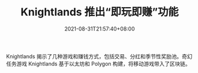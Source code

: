 ﻿---
title: "Knightlands 推出“即玩即赚”功能"
date: 2021-08-31T21:57:40+08:00
lastmod: 2021-08-31T16:45:40+08:00
draft: false
authors: ["Wallace"]
description: "Knightlands 揭示了几种游戏和赚钱方式，包括交易、分红和季节性奖励池。奇幻任务游戏 Knightlands 基于以太坊和 Polygon 构建，将移动游戏带入了区块链。"
featuredImage: "knightlands-unveils-play-to-earn-features.png"
tags: ["Virtual World","虚拟世界","Play to Earn"]
categories: ["news"]
news: ["虚拟世界"]
weight: 
lightgallery: true
pinned: false
recommend: false
recommend1: false
---

Knightlands 揭示了几种游戏和赚钱方式，包括交易、分红和季节性奖励池。奇幻任务游戏 Knightlands 基于以太坊和 Polygon 构建，将移动游戏带入了区块链。

<!--more-->

